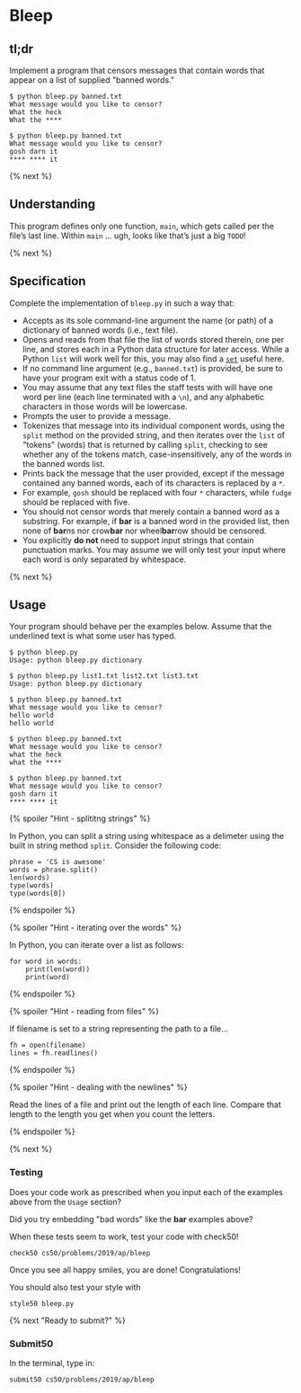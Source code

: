 # Bleep

## tl;dr

Implement a program that censors messages that contain words that appear on a list of supplied "banned words."

```
$ python bleep.py banned.txt
What message would you like to censor?
What the heck
What the ****
```

```
$ python bleep.py banned.txt
What message would you like to censor?
gosh darn it
**** **** it
```

{% next %}

## Understanding

This program defines only one function, `main`, which gets called per the file’s last line. Within `main` …​ ugh, looks like that’s just a big `TODO`!

{% next %}

## Specification

Complete the implementation of `bleep.py` in such a way that:

* Accepts as its sole command-line argument the name (or path) of a dictionary of banned words (i.e., text file).
* Opens and reads from that file the list of words stored therein, one per line, and stores each in a Python data structure for later access. While a Python `list` will work well for this, you may also find a [`set`](https://docs.python.org/3/tutorial/datastructures.html#sets) useful here.
* If no command line argument (e.g., `banned.txt`) is provided, be sure to have your program exit with a status code of 1.
* You may assume that any text files the staff tests with will have one word per line (each line terminated with a `\n`), and any alphabetic characters in those words will be lowercase.
* Prompts the user to provide a message.
* Tokenizes that message into its individual component words, using the `split` method on the provided string, and then iterates over the `list` of "tokens" (words) that is returned by calling `split`, checking to see whether any of the tokens match, case-insensitively, any of the words in the banned words list.
* Prints back the message that the user provided, except if the message contained any banned words, each of its characters is replaced by a `*`.
* For example, `gosh` should be replaced with four `*` characters, while `fudge` should be replaced with five.
* You should not censor words that merely contain a banned word as a substring. For example, if **bar** is a banned word in the provided list, then none of **bar**ns nor crow**bar** nor wheel**bar**row should be censored.
* You explicitly **do not** need to support input strings that contain punctuation marks. You may assume we will only test your input where each word is only separated by whitespace.

{% next %}

## Usage

Your program should behave per the examples below. Assume that the underlined text is what some user has typed.

```
$ python bleep.py
Usage: python bleep.py dictionary
```

```
$ python bleep.py list1.txt list2.txt list3.txt
Usage: python bleep.py dictionary
```

```
$ python bleep.py banned.txt
What message would you like to censor?
hello world
hello world
```

```
$ python bleep.py banned.txt
What message would you like to censor?
what the heck
what the ****
```

```
$ python bleep.py banned.txt
What message would you like to censor?
gosh darn it
**** **** it
```

{% spoiler "Hint - splititng strings" %}

In Python, you can split a string using whitespace as a delimeter using the built in string method `split`. Consider the following code:

```
phrase = 'CS is awesome'
words = phrase.split()
len(words)
type(words)
type(words[0])
```

{% endspoiler %}

{% spoiler "Hint - iterating over the words" %}

In Python, you can iterate over a list as follows:

```
for word in words:
    print(len(word))
    print(word)
```

{% endspoiler %}

{% spoiler "Hint - reading from files" %}

If filename is set to a string representing the path to a file...

```
fh = open(filename)
lines = fh.readlines()
```

{% endspoiler %}

{% spoiler "Hint - dealing with the newlines" %}

Read the lines of a file and print out the length of each line. Compare that length to the length you get when you count the letters.

{% endspoiler %}

{% next %}

### Testing

Does your code work as prescribed when you input each of the examples above from the `Usage` section?

Did you try embedding "bad words" like the **bar** examples above?

When these tests seem to work, test your code with check50!

```
check50 cs50/problems/2019/ap/bleep
```

Once you see all happy smiles, you are done! Congratulations!

You should also test your style with

```
style50 bleep.py
```


{% next "Ready to submit?" %}

### Submit50

In the terminal, type in:

```
submit50 cs50/problems/2019/ap/bleep
```
